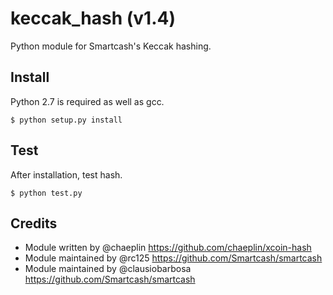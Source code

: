 keccak_hash (v1.4)
===========================

Python module for Smartcash's Keccak hashing.


Install
-------

Python 2.7 is required as well as gcc.

    $ python setup.py install


Test
-------

After installation, test hash.

    $ python test.py

Credits
-------

* Module written by @chaeplin https://github.com/chaeplin/xcoin-hash
* Module maintained by @rc125 https://github.com/Smartcash/smartcash
* Module maintained by @clausiobarbosa https://github.com/Smartcash/smartcash